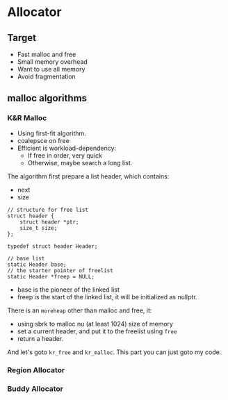 # Allocator

## Target

* Fast malloc and free
* Small memory overhead
* Want to use all memory
* Avoid fragmentation

## malloc algorithms

### K&R Malloc

* Using first-fit algorithm.
* coalepsce on free
* Efficient is workload-dependency:
  * If free in order, very quick
  * Otherwise, maybe search a long list.

The algorithm first prepare a list header, which contains:
* next
* size

```
// structure for free list
struct header {
    struct header *ptr;
    size_t size;
};

typedef struct header Header;

// base list
static Header base;
// the starter pointer of freelist
static Header *freep = NULL;
```

* base is the pioneer of the linked list
* freep is the start of the linked list, it will be initialized as nullptr.

There is an `moreheap` other than malloc and free, it:
* using sbrk to malloc nu (at least 1024) size of memory
* set a current header, and put it to the freelist using `free`
* return a header.

And let's goto `kr_free` and `kr_malloc`. This part you can just goto my code.

### Region Allocator




### Buddy Allocator

